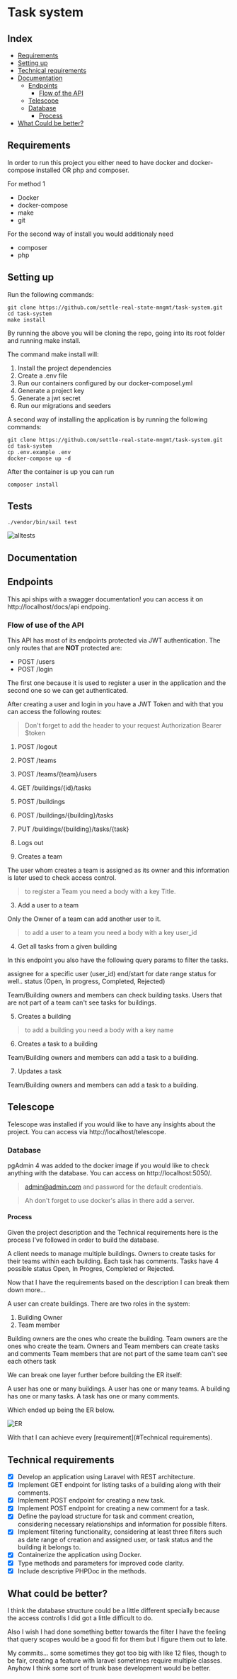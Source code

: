 # Task system

## Index

- [Requirements](#Requeriments)
- [Setting up](#Setting-up)
- [Technical requirements](#Technical-requirements)
- [Documentation](#Documentation)
	- [Endpoints](#Endpoints)
        - [Flow of the API](#Flow-of-the-API)
	- [Telescope](#Telescope)
	- [Database](#Database)
        - [Process](#Process)
- [What Could be better?](#What-could-be-better)

## Requirements


In order to run this project you either need to have docker and docker-compose installed OR php and composer.

For method 1

- Docker
- docker-compose
- make
- git

For the second way of install you would additionaly need

- composer
- php


## Setting up

Run the following commands:

```
git clone https://github.com/settle-real-state-mngmt/task-system.git
cd task-system
make install
```

By running the above you will be cloning the repo, going into its root folder and running make install.

The command make install will:

1. Install the project dependencies
2. Create a .env file
3. Run our containers configured by our docker-composel.yml
4. Generate a project key
5. Generate a jwt secret
6. Run our migrations and seeders

A second way of installing the application is by running the following commands:

```
git clone https://github.com/settle-real-state-mngmt/task-system.git
cd task-system
cp .env.example .env
docker-compose up -d
```

After the container is up you can run

```
composer install
```

## Tests

```
./vendor/bin/sail test
```

![alltests](alltests.jpg)


## Documentation




## Endpoints

This api ships with a swagger documentation! you can access it on http://localhost/docs/api endpoing.

### Flow of use of the API

This API has most of its endpoints protected via JWT authentication. The only routes that are **NOT** protected are:

- POST /users
- POST /login

The first one because it is used to register a user in the application and the second one so we can get authenticated.

After creating a user and login in you have a JWT Token and with that you can access the following routes:

> Don't forget to add the header to your request
> Authorization Bearer $token

1. POST /logout
2. POST /teams
3. POST /teams/{team}/users
4. GET /buildings/{id}/tasks
5. POST /buildings
6. POST /buildings/{building}/tasks
7. PUT  /buildings/{building}/tasks/{task}

1. Logs out
2. Creates a team

The user whom creates a team is assigned as its owner and this information is later used to check access control.

> to register a Team you need a body with a key Title.

3. Add a user to a team

Only the Owner of a team can add another user to it.

> to add a user to a team you need a body with a key user_id


4. Get all tasks from a given building

In this endpoint you also have the following query params to filter the tasks.

assignee for a specific user (user_id)
end/start for date range
status for well.. status (Open, In progress, Completed, Rejected)

Team/Building owners and members can check building tasks.
Users that are not part of a team can't see tasks for buildings.

5. Creates a building

> to add a building you need a body with a key name

6. Creates a task to a building

Team/Building owners and members can add a task to a building.

7. Updates a task

Team/Building owners and members can add a task to a building.

## Telescope

Telescope was installed if you would like to have any insights about the project. You can access via  http://localhost/telescope.

### Database

pgAdmin 4 was added to the docker image if you would like to check anything with the database. You can access on  http://localhost:5050/.

> admin@admin.com and password for the default credentials.

> Ah don't forget to use docker's alias in there add a server.

#### Process

Given the project description and the Technical requirements here is the process I've followed in order to build the database.

A client needs to manage multiple buildings.
Owners to create tasks for their teams within each building.
Each task has comments.
Tasks have 4 possible status Open, In Progres, Completed or Rejected.

Now that I have the requirements based on the description I can break them down more...

A user can create buildings.
There are two roles in the system:
1. Building Owner
2. Team member

Building owners are the ones who create the building.
Team owners are the ones who create the team.
Owners and Team members can create tasks and comments
Team members that are not part of the same team can't see each others task

We can break one layer further before building the ER itself:

A user has one or many buildings.
A user has one or many teams.
A building has one or many tasks.
A task has one or many comments.

Which ended up being the ER below.

![ER](ER.jpg)

With that I can achieve every [requirement](#Technical requirements).

## Technical requirements

- [x] Develop an application using Laravel with REST architecture.
- [x] Implement GET endpoint for listing tasks of a building along with their comments.
- [x] Implement POST endpoint for creating a new task.
- [x] Implement POST endpoint for creating a new comment for a task.
- [x] Define the payload structure for task and comment creation, considering necessary relationships and information for possible filters.
- [x] Implement filtering functionality, considering at least three filters such as date range of creation and assigned user, or task status and the building it belongs to.
- [x] Containerize the application using Docker. 
- [x] Type methods and parameters for improved code clarity. 
- [x] Include descriptive PHPDoc in the methods.

## What could be better?

I think the database structure could be a little different specially because the access controlls I did got a little difficult to do.

Also I wish I had done something better towards the filter I have the feeling that query scopes would be a good fit for them but I figure them out to late.

My commits... some sometimes they got too big with like 12 files, though to be fair, creating a feature with laravel sometimes require multiple classes. Anyhow I think some sort of trunk base development would be better.
